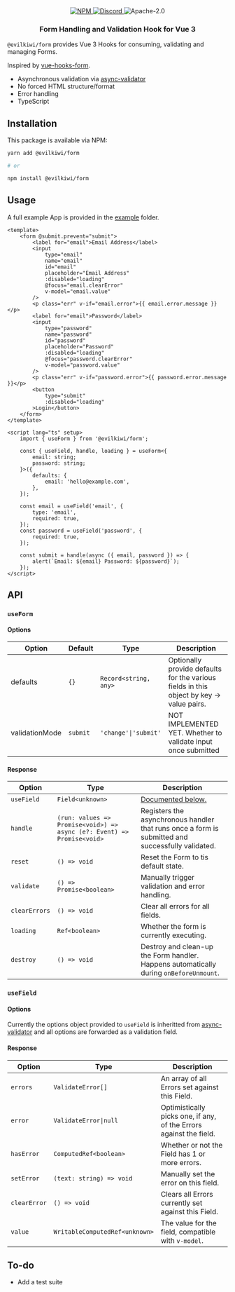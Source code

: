 <div align="center">
    <a href="https://www.npmjs.com/package/@evilkiwi/form" target="_blank">
        <img src="https://img.shields.io/npm/v/@evilkiwi/form?style=flat-square" alt="NPM" />
    </a>
    <a href="https://discord.gg/3S6AKZ2GR9" target="_blank">
        <img src="https://img.shields.io/discord/1000573103094640731?color=7289DA&label=discord&logo=discord&logoColor=FFFFFF&style=flat-square" alt="Discord" />
    </a>
    <img src="https://img.shields.io/npm/l/@evilkiwi/form?style=flat-square" alt="Apache-2.0" />
    <h3>Form Handling and Validation Hook for Vue 3</h3>
</div>

`@evilkiwi/form` provides Vue 3 Hooks for consuming, validating and managing Forms.

Inspired by [vue-hooks-form](https://github.com/beizhedenglong/vue-hooks-form).

- Asynchronous validation via [async-validator](https://github.com/yiminghe/async-validator)
- No forced HTML structure/format
- Error handling
- TypeScript

## Installation

This package is available via NPM:

```bash
yarn add @evilkiwi/form

# or

npm install @evilkiwi/form
```

## Usage

A full example App is provided in the [example](https://github.com/evilkiwi/form/tree/master/example) folder.

```vue
<template>
    <form @submit.prevent="submit">
        <label for="email">Email Address</label>
        <input
            type="email"
            name="email"
            id="email"
            placeholder="Email Address"
            :disabled="loading"
            @focus="email.clearError"
            v-model="email.value"
        />
        <p class="err" v-if="email.error">{{ email.error.message }}</p>
        <label for="email">Password</label>
        <input
            type="password"
            name="password"
            id="password"
            placeholder="Password"
            :disabled="loading"
            @focus="password.clearError"
            v-model="password.value"
        />
        <p class="err" v-if="password.error">{{ password.error.message }}</p>
        <button
            type="submit"
            :disabled="loading"
        >Login</button>
    </form>
</template>

<script lang="ts" setup>
    import { useForm } from '@evilkiwi/form';

    const { useField, handle, loading } = useForm<{
        email: string;
        password: string;
    }>({
        defaults: {
            email: 'hello@example.com',
        },
    });

    const email = useField('email', {
        type: 'email',
        required: true,
    });
    const password = useField('password', {
        required: true,
    });

    const submit = handle(async ({ email, password }) => {
        alert(`Email: ${email} Password: ${password}`);
    });
</script>
```

## API

### `useForm`

#### Options

**Option**|**Default**|**Type**|**Description**
-----|-----|-----|-----
defaults|`{}`|`Record<string, any>`|Optionally provide defaults for the various fields in this object by key -> value pairs.
validationMode|`submit`|`'change'\|'submit'`|NOT IMPLEMENTED YET. Whether to validate input once submitted

#### Response

**Option**|**Type**|**Description**
-----|-----|-----
`useField`|`Field<unknown>`|[Documented below.](#usefield)
`handle`|`(run: values => Promise<void>) => async (e?: Event) => Promise<void>`|Registers the asynchronous handler that runs once a form is submitted and successfully validated.
`reset`|`() => void`|Reset the Form to tis default state.
`validate`|`() => Promise<boolean>`|Manually trigger validation and error handling.
`clearErrors`|`() => void`|Clear all errors for all fields.
`loading`|`Ref<boolean>`|Whether the form is currently executing.
`destroy`|`() => void`|Destroy and clean-up the Form handler. Happens automatically during `onBeforeUnmount`.

### `useField`

#### Options

Currently the options object provided to `useField` is inheritted from [async-validator](https://github.com/yiminghe/async-validator) and all options are forwarded as a validation field.

#### Response

**Option**|**Type**|**Description**
-----|-----|-----
`errors`|`ValidateError[]`|An array of all Errors set against this Field.
`error`|`ValidateError\|null`|Optimistically picks one, if any, of the Errors against the field.
`hasError`|`ComputedRef<boolean>`|Whether or not the Field has 1 or more errors.
`setError`|`(text: string) => void`|Manually set the error on this field.
`clearError`|`() => void`|Clears all Errors currently set against this Field.
`value`|`WritableComputedRef<unknown>`|The value for the field, compatible with `v-model`.

## To-do

- Add a test suite
